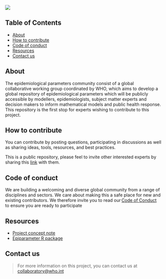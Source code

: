 ![](docs/pages/images/logo.PNG)

## Table of Contents
* [About](#about)
* [How to contribute](#how-to-contribute)
* [Code of conduct](#code-of-conduct)
* [Resources](#resources)
* [Contact us](#contact-us)

## About
The epidemiological parameters community consist of a global collaborative working group coordinated by WHO, which aims to develop a global repository of epidemiological parameters which will be publicly accessible by modellers, epidemiologists, subject matter experts and decision makers to inform mathematical models and public health response. This repository is the first stop for experts wishing to contribute to this project.

## How to contribute
You can contribute by posting questions, participating in discussions as well as sharing ideas, tools, resources, and best practices.  

This is a public repository, please feel to invite other interested experts by sharing this [link](https://github.com/WorldHealthOrganization/collaboratory-epiparameter-community) with them.  

## Code of conduct
We are building a welcoming and diverse global community from a range of disciplines and sectors. We care about making this a safe place for new and existing contributors. We therefore invite you to read our [Code of Conduct](https://ropensci.org/code-of-conduct/) to ensure you are ready to participate 

## Resources
* [Project concept note]()
* [Epiparameter R package](https://github.com/epiverse-trace/epiparameter)

## Contact us 
> For more information on this project, you can contact us at collaboratory@who.int



